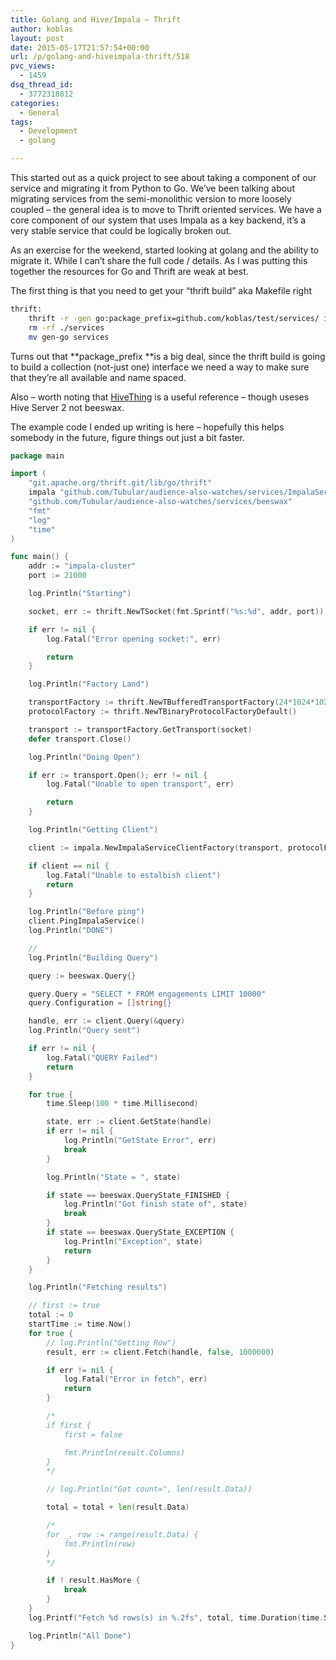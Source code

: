 ```yaml
---
title: Golang and Hive/Impala – Thrift
author: koblas
layout: post
date: 2015-05-17T21:57:54+00:00
url: /p/golang-and-hiveimpala-thrift/518
pvc_views:
  - 1459
dsq_thread_id:
  - 3772318812
categories:
  - General
tags:
  - Development
  - golang

---
```

This started out as a quick project to see about taking a component of our service and migrating it from Python to Go. We&#8217;ve been talking about migrating services from the semi-monolithic version to more loosely coupled &#8211; the general idea is to move to Thrift oriented services. We have a core component of our system that uses Impala as a key backend, it&#8217;s a very stable service that could be logically broken out.

As an exercise for the weekend, started looking at golang and the ability to migrate it. While I can&#8217;t share the full code / details. As I was putting this together the resources for Go and Thrift are weak at best.

The first thing is that you need to get your &#8220;thrift build&#8221; aka Makefile right

```bash
thrift:
    thrift -r -gen go:package_prefix=github.com/koblas/test/services/ interfaces/ImpalaService.thrift
    rm -rf ./services
    mv gen-go services
```

Turns out that **package_prefix **is a big deal, since the thrift build is going to build a collection (not-just one) interface we need a way to make sure that they&#8217;re all available and name spaced.

Also &#8211; worth noting that [HiveThing][1] is a useful reference &#8211; though useses Hive Server 2 not beeswax.

The example code I ended up writing is here &#8211; hopefully this helps somebody in the future, figure things out just a bit faster.

```go
package main

import (
    "git.apache.org/thrift.git/lib/go/thrift"
    impala "github.com/Tubular/audience-also-watches/services/ImpalaService"
    "github.com/Tubular/audience-also-watches/services/beeswax"
    "fmt"
    "log"
    "time"
)

func main() {
    addr := "impala-cluster"
    port := 21000

    log.Println("Starting")

    socket, err := thrift.NewTSocket(fmt.Sprintf("%s:%d", addr, port))

    if err != nil {
        log.Fatal("Error opening socket:", err)

        return
    }

    log.Println("Factory Land")

    transportFactory := thrift.NewTBufferedTransportFactory(24*1024*1024)
    protocolFactory := thrift.NewTBinaryProtocolFactoryDefault()

    transport := transportFactory.GetTransport(socket)
    defer transport.Close()

    log.Println("Doing Open")

    if err := transport.Open(); err != nil {
        log.Fatal("Unable to open transport", err)

        return
    }

    log.Println("Getting Client")

    client := impala.NewImpalaServiceClientFactory(transport, protocolFactory)

    if client == nil {
        log.Fatal("Unable to estalbish client")
        return
    }

    log.Println("Before ping")
    client.PingImpalaService()
    log.Println("DONE")

    //
    log.Println("Building Query")

    query := beeswax.Query{}

    query.Query = "SELECT * FROM engagements LIMIT 10000"
    query.Configuration = []string{}

    handle, err := client.Query(&query)
    log.Println("Query sent")

    if err != nil {
        log.Fatal("QUERY Failed")
        return
    }

    for true {
        time.Sleep(100 * time.Millisecond)

        state, err := client.GetState(handle)
        if err != nil {
            log.Println("GetState Error", err)
            break
        }

        log.Println("State = ", state)

        if state == beeswax.QueryState_FINISHED {
            log.Println("Got finish state of", state)
            break
        }
        if state == beeswax.QueryState_EXCEPTION {
            log.Println("Exception", state)
            return
        }
    }

    log.Println("Fetching results")

    // first := true
    total := 0
    startTime := time.Now()
    for true {
        // log.Println("Getting Row")
        result, err := client.Fetch(handle, false, 1000000)

        if err != nil {
            log.Fatal("Error in fetch", err)
            return
        }

        /*
        if first {
            first = false

            fmt.Println(result.Columns)
        }
        */

        // log.Println("Got count=", len(result.Data))

        total = total + len(result.Data)

        /*
        for _, row := range(result.Data) {
            fmt.Println(row)
        }
        */

        if ! result.HasMore {
            break
        }
    }
    log.Printf("Fetch %d rows(s) in %.2fs", total, time.Duration(time.Since(startTime)).Seconds())

    log.Println("All Done")
}
```

 [1]: https://github.com/derekgr/hivething
